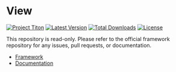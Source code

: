 # View #
[![Project Titon](https://img.shields.io/badge/project-titon-82667d.svg?style=flat)](http://titon.io)
[![Latest Version](https://img.shields.io/packagist/v/titon/view.svg?style=flat)](https://packagist.org/packages/titon/view)
[![Total Downloads](https://img.shields.io/packagist/dm/titon/view.svg?style=flat)](https://packagist.org/packages/titon/view)
[![License](https://img.shields.io/packagist/l/titon/view.svg?style=flat)](https://github.com/titon/framework/blob/master/license.md)

This repository is read-only. Please refer to the official framework repository for any issues, pull requests, or documentation.

* [Framework](https://github.com/titon/framework)
* [Documentation](https://github.com/titon/framework/blob/master/docs/en/packages/view/index.md)

